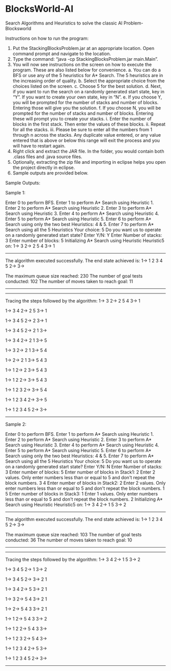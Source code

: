 # BlocksWorld-AI
Search Algorithms and Heuristics to solve the classic AI Problem- Blocksworld


Instructions on how to run the program: 
1.	Put the StackingBlocksProblem.jar at an appropriate location. Open command prompt and navigate to the location.
2.	Type the command: “java -cp StackingBlocksProblem.jar main.Main”.
3.	You will now see instructions on the screen on how to execute the program. These are also listed below for convenience.
a.	You can do a BFS or use any of the 5 heuristics for A* Search. The 5 heuristics are in the increasing order of quality. 
b.	Select the appropriate choice from the choices listed on the screen. 
c.	Choose 5 for the best solution.
d.	Next, if you want to run the search on a randomly generated start state, key in “Y”. If you want to create your own state, key in “N”.
e.	If you choose Y, you will be prompted for the number of stacks and number of blocks. Entering those will give you the solution.
f.	If you choose N, you will be prompted for the number of stacks and number of blocks. Entering these will prompt you to create your stacks.
i.	Enter the number of blocks in the first stack. Then enter the values of these blocks. 
ii.	Repeat for all the stacks.
iii.	Please be sure to enter all the numbers from 1 through n across the stacks. Any duplicate value entered, or any value entered that is above or below this range will exit the process and you will have to restart again.
4.	Right click and extract the JAR file. In the folder, you would contain both .class files and .java source files. 
5.	Optionally, extracting the zip file and importing in eclipse helps you open the project directly in eclipse.
6.	Sample outputs are provided below.


Sample Outputs:

Sample 1:

Enter 0 to perform BFS.
Enter 1 to perform A* Search using Heuristic 1.
Enter 2 to perform A* Search using Heuristic 2.
Enter 3 to perform A* Search using Heuristic 3.
Enter 4 to perform A* Search using Heuristic 4.
Enter 5 to perform A* Search using Heuristic 5.
Enter 6 to perform A* Search using only the two best Heuristics: 4 & 5.
Enter 7 to perform A* Search using all the 5 Heuristics
Your choice: 5
Do you want us to operate on a randomly generated start state?
Enter Y/N: Y
Enter Number of stacks: 3
Enter number of blocks: 5
Initializing A* Search using Heuristic Heuristic5 on:
1-> 3
2-> 2 5 4
3-> 1
**********************************************************************
The algorithm executed successfully.
The end state achieved is:
1-> 1 2 3 4 5
2->
3->

The maximum queue size reached: 230
The number of goal tests conducted: 102
The number of moves taken to reach goal: 11
**********************************************************************
**********************************************************************
Tracing the steps followed by the algorithm:
1-> 3
2-> 2 5 4
3-> 1

1-> 3 4
2-> 2 5
3-> 1

1-> 3 4 5
2-> 2
3-> 1

1-> 3 4 5
2-> 2 1
3->

1-> 3 4
2-> 2 1
3-> 5

1-> 3
2-> 2 1
3-> 5 4

1->
2-> 2 1
3-> 5 4 3

1-> 1
2-> 2
3-> 5 4 3

1-> 1 2
2->
3-> 5 4 3

1-> 1 2 3
2->
3-> 5 4

1-> 1 2 3 4
2->
3-> 5

1-> 1 2 3 4 5
2->
3->

********************************************************************** 

Sample 2: 

Enter 0 to perform BFS.
Enter 1 to perform A* Search using Heuristic 1.
Enter 2 to perform A* Search using Heuristic 2.
Enter 3 to perform A* Search using Heuristic 3.
Enter 4 to perform A* Search using Heuristic 4.
Enter 5 to perform A* Search using Heuristic 5.
Enter 6 to perform A* Search using only the two best Heuristics: 4 & 5.
Enter 7 to perform A* Search using all the 5 Heuristics
Your choice: 5
Do you want us to operate on a randomly generated start state?
Enter Y/N: N
Enter Number of stacks: 3
Enter number of blocks: 5
Enter number of blocks in Stack1: 2
Enter 2 values. Only enter numbers less than or equal to 5 and don't repeat the block numbers.
3
4
Enter number of blocks in Stack2: 2
Enter 2 values. Only enter numbers less than or equal to 5 and don't repeat the block numbers.
1
5
Enter number of blocks in Stack3: 1
Enter 1 values. Only enter numbers less than or equal to 5 and don't repeat the block numbers.
2
Initializing A* Search using Heuristic Heuristic5 on:
1-> 3 4
2-> 1 5
3-> 2
**********************************************************************
The algorithm executed successfully.
The end state achieved is:
1-> 1 2 3 4 5
2->
3->

The maximum queue size reached: 103
The number of goal tests conducted: 36
The number of moves taken to reach goal: 10
**********************************************************************
**********************************************************************
Tracing the steps followed by the algorithm:
1-> 3 4
2-> 1 5
3-> 2

1-> 3 4 5
2-> 1
3-> 2

1-> 3 4 5
2->
3-> 2 1

1-> 3 4
2-> 5
3-> 2 1

1-> 3
2-> 5 4
3-> 2 1

1->
2-> 5 4 3
3-> 2 1

1-> 1
2-> 5 4 3
3-> 2

1-> 1 2
2-> 5 4 3
3->

1-> 1 2 3
2-> 5 4
3->

1-> 1 2 3 4
2-> 5
3->

1-> 1 2 3 4 5
2->
3->

**********************************************************************

